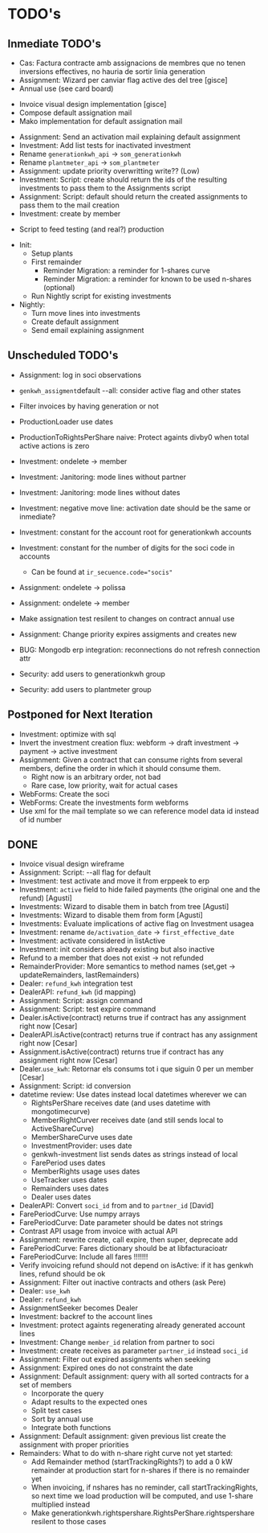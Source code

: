 # TODO's

## Inmediate TODO's

- Cas: Factura contracte amb assignacions de membres que no tenen inversions effectives, no hauria de sortir linia generation
- Assignment: Wizard per canviar flag active des del tree [gisce]
- Annual use (see card board)
+ Invoice visual design implementation [gisce]
+ Compose default assignation mail
+ Mako implementation for default assignation mail
- Assignment: Send an activation mail explaining default assignment
- Investment: Add list tests for inactivated investment
- Rename `generationkwh_api` -> `som_generationkwh`
- Rename `plantmeter_api` -> `som_plantmeter`
- Assignment: update priority overwritting write?? (Low)
- Investment: Script: create should return the ids of the resulting investments to pass them to the Assignments script
- Assignment: Script: default should return the created assignments to pass them to the mail creation
- Investment: create by member
+ Script to feed testing (and real?) production
- Init:
    - Setup plants
    - First remainder
        - Reminder Migration: a reminder for 1-shares curve
        - Reminder Migration: a reminder for known to be used n-shares (optional)
    - Run Nightly script for existing investments
- Nightly:
    - Turn move lines into investments
    - Create default assignment
    - Send email explaining assignment




## Unscheduled TODO's

- Assignment: log in soci observations
- `genkwh_assigment`default --all: consider active flag and other states
- Filter invoices by having generation or not
- ProductionLoader use dates
- ProductionToRightsPerShare naive: Protect againts divby0 when total active actions is zero
- Investment: ondelete -> member
- Investment: Janitoring: mode lines without partner
- Investment: Janitoring: mode lines without dates
- Investment: negative move line: activation date should be the same or inmediate?
- Investment: constant for the account root for generationkwh accounts
- Investment: constant for the number of digits for the soci code in accounts
    - Can be found at `ir_secuence.code="socis"`

- Assignment: ondelete -> polissa
- Assignment: ondelete -> member
- Make assignation test resilent to changes on contract annual use
- Assignment: Change priority expires assigments and creates new


- BUG: Mongodb erp integration: reconnections do not refresh connection attr
- Security: add users to generationkwh group
- Security: add users to plantmeter group


## Postponed for Next Iteration

- Investment: optimize with sql
- Invert the investment creation flux: webform -> draft investment -> payment -> active investment
- Assignment: Given a contract that can consume rights from several members, define the order in which it should consume them.
    - Right now is an arbitrary order, not bad
    - Rare case, low priority, wait for actual cases
- WebForms: Create the soci
- WebForms: Create the investments form webforms
- Use xml for the mail template so we can reference model data id instead of id number


## DONE

+ Invoice visual design wireframe
+ Assignment: Script: --all flag for default
+ Investment: test activate and move it from erppeek to erp
+ Investment: `active` field to hide failed payments (the original one and the refund) [Agusti]
+ Investments: Wizard to disable them in batch from tree [Agusti]
+ Investments: Wizard to disable them from form [Agusti]
+ Investments: Evaluate implications of active flag on Investment usagea
+ Investment: rename `de/activation_date` -> `first_effective_date`
+ Investment: activate considered in listActive
+ Investment: init considers already existing but also inactive
+ Refund to a member that does not exist -> not refunded
+ RemainderProvider: More semantics to method names (set,get -> updateRemainders, lastRemainders)
+ Dealer: `refund_kwh` integration test
+ DealerAPI: `refund_kwh` (id mapping)
+ Assignment: Script: assign command
+ Assignment: Script: test expire command
+ Dealer.isActive(contract) returns true if contract has any assignment right now [Cesar]
+ DealerAPI.isActive(contract) returns true if contract has any assignment right now [Cesar]
+ Assignment.isActive(contract) returns true if contract has any assignment right now [Cesar]
+ Dealer.`use_kwh`: Retornar els consums tot i que siguin 0 per un member [Cesar]
+ Assignment: Script: id conversion
+ datetime review: Use dates instead local datetimes wherever we can
    + RightsPerShare receives date (and uses datetime with mongotimecurve)
    + MemberRightCurver receives date (and still sends local to ActiveShareCurve)
    + MemberShareCurve uses date
    + InvestmentProvider: uses date
    + genkwh-investment list sends dates as strings instead of local
    + FarePeriod uses dates
    + MemberRights usage uses dates
    + UseTracker uses dates
    + Remainders uses dates
    + Dealer uses dates
+ DealerAPI: Convert `soci_id` from and to `partner_id` [David]
+ FarePeriodCurve: Use numpy arrays
+ FarePeriodCurve: Date parameter should be dates not strings
+ Contrast API usage from invoice with actual API
+ Assignment: rewrite create, call expire, then super, deprecate add
+ FarePeriodCurve: Fares dictionary should be at libfacturacioatr
+ FarePeriodCurve: Include all fares !!!!!!!
+ Verify invoicing refund should not depend on isActive: if it has genkwh lines, refund should be ok
+ Assignment: Filter out inactive contracts and others (ask Pere)
+ Dealer: `use_kwh`
+ Dealer: `refund_kwh`
+ AssignmentSeeker becomes Dealer
+ Investment: backref to the account lines
+ Investment: protect againts regenerating already generated account lines
+ Investment: Change `member_id` relation from partner to soci
+ Investment: create receives as parameter `partner_id` instead `soci_id`
+ Assignment: Filter out expired assignments when seeking
+ Assignment: Expired ones do not constraint the date
+ Assignment: Default assignment: query with all sorted contracts for a set of members
    + Incorporate the query
    + Adapt results to the expected ones
    + Split test cases
    + Sort by annual use
    + Integrate both functions
+ Assignment: Default assignment: given previous list create the assignment with proper priorities
+ Remainders: What to do with n-share right curve not yet started:
	+ Add Remainder method (startTrackingRights?) to add a 0 kW remainder at production start for n-shares if there is no remainder yet
	+ When invoicing, if nshares has no reminder, call startTrackingRights, so next time we load production will be computed, and use 1-share multiplied instead
	+ Make generationkwh.rightspershare.RightsPerShare.rightspershare resilent to those cases



